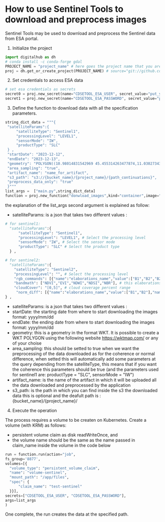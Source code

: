 # How to use Sentinel Tools to download and preprocess images

Sentinel Tools may be used to download and preprocess the Sentinel data from ESA portal.


1. Initialize the project

 ```Python
import digitalhub as dh
# conda install -c conda-forge gdal
PROJECT_NAME = "project_name" # here goes the project name that you are creating on the platform
proj = dh.get_or_create_project(PROJECT_NAME) # source="git://github.com/scc-digitalhu
```

2. Set credentials to access ESA data

```Python
# set esa credentials as secrets
secret0 = proj.new_secret(name="CDSETOOL_ESA_USER", secret_value="put_your_username_esa_credential_here") #credentials esa
secret1 = proj.new_secret(name="CDSETOOL_ESA_PASSWORD", secret_value="put_your_password_esa_credential_here") #credentials esa 

```

3. Define the function to download data with all the specification parameters.

 ```Python
string_dict_data = """{
  "satelliteParams":{
      "satelliteType": "Sentinel1",
      "processingLevel": "LEVEL1",
      "sensorMode": "IW",
      "productType": "SLC"
  } ,
  "startDate": "2023-12-12",
  "endDate": "2023-12-13",
  "geometry": "POLYGON((10.98014831542969 45.455314263477874,11.030273437500002 45.44808893044964,10.99937438964844 45.42014226680115,10.953025817871096 45.435803739956725,10.98014831542969 45.455314263477874))",
  "area_sampling": "true",
  "artifact_name": "name_for_artifact",
  "s3_path": "s3://{bucket_name}/{project_name}/{path_continuations}",
  "preprocess_data_only": "true"
  }"""
list_args =  ["main.py",string_dict_data]
function = proj.new_function("donwload_images",kind="container",image="ghcr.io/tn-aixpa/sentinel-tools:0.10.0",command="python")
 ```
 the explanation of the list_args second argument  is explained as follow:
 - satelliteParams: is a json that takes two different values :
  
```Python
# for sentinel1:
  "satelliteParams":{
      "satelliteType": "Sentinel1",
      "processingLevel": "LEVEL1", # Select the processing level
      "sensorMode": "IW", # Select the sensor mode
      "productType": "SLC" # Select the product type
  } ,
```
 
  ```Python
  # for sentinel2:
    "satelliteParams":{
      "satelliteType": "Sentinel2",
      "processingLevel": "", # Select the processing level
      "rgb_commands": [{"name":"elaborations_name","value":["B1","B2","B2"]}], # this elaborations are optionals
      "bandmath": ["NDVI","EVI","NDWI","NDSI","NBR"], # this elaborations are optionals
      "cloudCover": "[0,5]", # cloud coverage percent range
       "norm_diff": [{"name":"elaborations_name","value":["B1","B2"],"name":"elaborations_name","value":["B1","B2"]}] # this elaborations are optionals
  } ,
  ```

 - satelliteParams: is a json that takes two different values :
 - startDate: the starting date from where to start downloading the images format: yyyy/mm/dd
 - endDate: the ending date from where to start downloading the images format: yyyy/mm/dd
 - geometry: this is a geometry in the format WKT. It is possible to create a WKT POLYGON using the following website https://wktmap.com/ or any of your choise
 - area_sampling: this should be setted to true when we want the preprocessing of the data downloaded as for the coherence or normal difference, when setted this will automatically add some parameters at the query depending from the satelliteType, this means that if you want the coherence this parameters should be true (and the parameters used for sentinel1 are: productType = "SLC", sensorMode = "IW")
 - artifact_name: is the name of the artifact in which it will be uploaded all the data downloaded and preprocessed by the application
 - s3_path: is the path in which you can find inside the s3 the downloaded data this is optional and the deafult path is : {bucket_name}/{project_name}/

4. Execute the operation

The process requires a volume to be createn on Kubernetes. Create a volume (with KRM) as follows:

-  persistent volume claim as disk  readWriteOnce, and 
-  the volume name should be the same as the name passed in claim_name inside the volume in the code below

  ```Python
 run = function.run(action="job",
  fs_group='8877',
  volumes=[{
    "volume_type": "persistent_volume_claim",
    "name": "volume-sentinel",
    "mount_path": "/app/files",
    "spec": {
        "claim_name": "test-sentinel"
    }}],
  secrets=["CDSETOOL_ESA_USER", "CDSETOOL_ESA_PASSWORD"],
  args=list_args
)
 ```

 One complete, the run creates the data at the specified path. 

